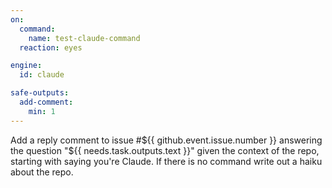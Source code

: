 ```yaml
---
on:
  command:
    name: test-claude-command
  reaction: eyes

engine: 
  id: claude

safe-outputs:
  add-comment:
    min: 1
---
```


Add a reply comment to issue #${{ github.event.issue.number }} answering the question "${{ needs.task.outputs.text }}" given the context of the repo, starting with saying you're Claude. If there is no command write out a haiku about the repo.

